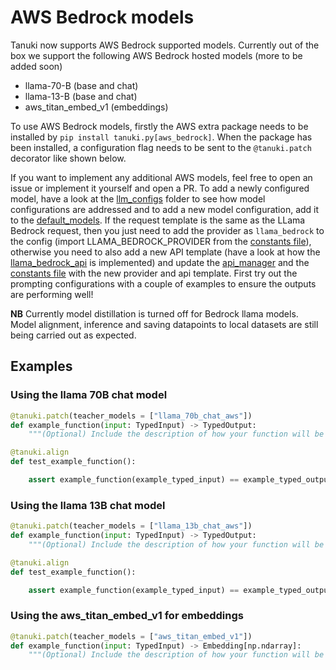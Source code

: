 # AWS Bedrock models

Tanuki now supports AWS Bedrock supported models. Currently out of the box we support the following AWS Bedrock hosted models (more to be added soon)
* llama-70-B (base and chat)
* llama-13-B (base and chat)
* aws_titan_embed_v1 (embeddings)

To use AWS Bedrock models, firstly the AWS extra package needs to be installed by `pip install tanuki.py[aws_bedrock]`. When the package has been installed, a configuration flag needs to be sent to the `@tanuki.patch` decorator like shown below.

 If you want to implement any additional AWS models, feel free to open an issue or implement it yourself and open a PR. To add a newly configured model, have a look at the [llm_configs](https://github.com/Tanuki/tanuki.py/tree/master/src/tanuki/language_models/llm_configs) folder to see how model configurations are addressed and to add a new model configuration, add it to the [default_models](https://github.com/Tanuki/tanuki.py/tree/master/src/tanuki/language_models/llm_configs/__init__.py). If the request template is the same as the LLama Bedrock request, then you just need to add the provider as `llama_bedrock` to the config (import LLAMA_BEDROCK_PROVIDER from the [constants file](https://github.com/Tanuki/tanuki.py/tree/master/src/tanuki/constants.py)), otherwise you need to also add a new API template (have a look at how the [llama_bedrock_api](https://github.com/Tanuki/tanuki.py/tree/master/src/tanuki/language_models/llama_bedrock_api.py) is implemented) and update the [api_manager](https://github.com/Tanuki/tanuki.py/tree/master/src/tanuki/models/api_manager.py) and the [constants file](https://github.com/Tanuki/tanuki.py/tree/master/src/tanuki/constants.py) with the new provider and api template. First try out the prompting configurations with a couple of examples to ensure the outputs are performing well!

**NB** Currently model distillation is turned off for Bedrock llama models. Model alignment, inference and saving datapoints to local datasets are still being carried out as expected.

## Examples

### Using the llama 70B chat model
```python
@tanuki.patch(teacher_models = ["llama_70b_chat_aws"])
def example_function(input: TypedInput) -> TypedOutput:
    """(Optional) Include the description of how your function will be used."""

@tanuki.align
def test_example_function():

    assert example_function(example_typed_input) == example_typed_output

```

### Using the llama 13B chat model
```python
@tanuki.patch(teacher_models = ["llama_13b_chat_aws"])
def example_function(input: TypedInput) -> TypedOutput:
    """(Optional) Include the description of how your function will be used."""

@tanuki.align
def test_example_function():

    assert example_function(example_typed_input) == example_typed_output

```

### Using the aws_titan_embed_v1 for embeddings
```python
@tanuki.patch(teacher_models = ["aws_titan_embed_v1"])
def example_function(input: TypedInput) -> Embedding[np.ndarray]:
    """(Optional) Include the description of how your function will be used."""
```